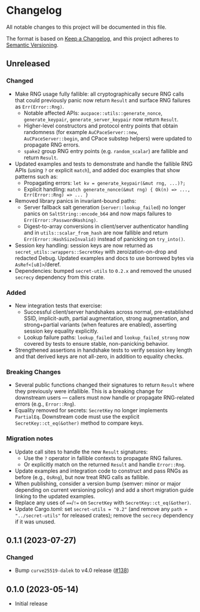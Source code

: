 # Changelog
All notable changes to this project will be documented in this file.

The format is based on [Keep a Changelog](https://keepachangelog.com/en/1.0.0/),
and this project adheres to [Semantic Versioning](https://semver.org/spec/v2.0.0/).

## Unreleased
### Changed
- Make RNG usage fully fallible: all cryptographically secure RNG calls that could previously panic now return `Result` and surface RNG failures as `Err(Error::Rng)`.
  - Notable affected APIs: `aucpace::utils::generate_nonce`, `generate_keypair`, `generate_server_keypair` now return `Result`.
  - Higher-level constructors and protocol entry points that obtain randomness (for example `AuCPaceServer::new`, `AuCPaceServer::begin`, and CPace substep helpers) were updated to propagate RNG errors.
  - `spake2` group RNG entry points (e.g. `random_scalar`) are fallible and return `Result`.
- Updated examples and tests to demonstrate and handle the fallible RNG APIs (using `?` or explicit `match`), and added doc examples that show patterns such as:
  - Propagating errors: `let kv = generate_keypair(&mut rng, ...)?;`
  - Explicit handling: `match generate_nonce(&mut rng) { Ok(n) => ..., Err(Error::Rng) => ... }`
- Removed library panics in invariant-bound paths:
  - Server fallback salt generation (`server::lookup_failed`) no longer panics on `SaltString::encode_b64` and now maps failures to `Err(Error::PasswordHashing)`.
  - Digest-to-array conversions in client/server authenticator handling and in `utils::scalar_from_hash` are now fallible and return `Err(Error::HashSizeInvalid)` instead of panicking on `try_into()`.
- Session key handling: session keys are now returned as `secret_utils::wrappers::SecretKey` with zeroization-on-drop and redacted Debug. Updated examples and docs to use borrowed bytes via `AsRef<[u8]>`/deref.
- Dependencies: bumped `secret-utils` to `0.2.x` and removed the unused `secrecy` dependency from this crate.

### Added
- New integration tests that exercise:
  - Successful client/server handshakes across normal, pre-established SSID, implicit-auth, partial augmentation, strong augmentation, and strong+partial variants (when features are enabled), asserting session key equality explicitly.
  - Lookup failure paths: `lookup_failed` and `lookup_failed_strong` now covered by tests to ensure stable, non-panicking behavior.
- Strengthened assertions in handshake tests to verify session key length and that derived keys are not all-zero, in addition to equality checks.

### Breaking Changes
- Several public functions changed their signatures to return `Result` where they previously were infallible. This is a breaking change for downstream users — callers must now handle or propagate RNG-related errors (e.g., `Error::Rng`).
- Equality removed for secrets: `SecretKey` no longer implements `PartialEq`. Downstream code must use the explicit `SecretKey::ct_eq(&other)` method to compare keys.

### Migration notes
- Update call sites to handle the new `Result` signatures:
  - Use the `?` operator in fallible contexts to propagate RNG failures.
  - Or explicitly match on the returned `Result` and handle `Error::Rng`.
- Update examples and integration code to construct and pass RNGs as before (e.g., `OsRng`), but now treat RNG calls as fallible.
- When publishing, consider a version bump (semver: minor or major depending on current versioning policy) and add a short migration guide linking to the updated examples.
- Replace any uses of `==`/`!=` on `SecretKey` with `SecretKey::ct_eq(&other)`.
- Update Cargo.toml: set `secret-utils = "0.2"` (and remove any `path = "../secret-utils"` for released crates); remove the `secrecy` dependency if it was unused.

## 0.1.1 (2023-07-27)
### Changed
- Bump `curve25519-dalek` to v4.0 release ([#138])

[#138]: https://github.com/RustCrypto/PAKEs/pull/138

## 0.1.0 (2023-05-14)
- Initial release

